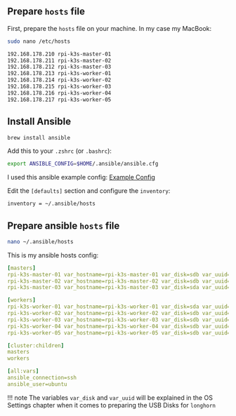 ## Prepare `hosts` file

First, prepare the `hosts` file on your machine. In my case my MacBook:

``` bash
sudo nano /etc/hosts
```

``` bash
192.168.178.210 rpi-k3s-master-01
192.168.178.211 rpi-k3s-master-02
192.168.178.212 rpi-k3s-master-03
192.168.178.213 rpi-k3s-worker-01
192.168.178.214 rpi-k3s-worker-02
192.168.178.215 rpi-k3s-worker-03
192.168.178.216 rpi-k3s-worker-04
192.168.178.217 rpi-k3s-worker-05
```

## Install Ansible

``` bash
brew install ansible
```

Add this to your `.zshrc` (or `.bashrc`):

``` bash
export ANSIBLE_CONFIG=$HOME/.ansible/ansible.cfg
```

I used this ansible example config: [Example Config](https://github.com/ansible/ansible/blob/stable-2.11/examples/ansible.cfg)

Edit the `[defaults]` section and configure the `inventory`:

``` bash
inventory = ~/.ansible/hosts
```

## Prepare ansible `hosts` file

``` bash
nano ~/.ansible/hosts
```

This is my ansible hosts config:

``` yaml
[masters]
rpi-k3s-master-01 var_hostname=rpi-k3s-master-01 var_disk=sdb var_uuid=7db5fe78-1d19-41a8-a969-853a1ea81594
rpi-k3s-master-02 var_hostname=rpi-k3s-master-02 var_disk=sdb var_uuid=8de0bb09-b81c-439d-98a1-5c9ddd8ed901
rpi-k3s-master-03 var_hostname=rpi-k3s-master-03 var_disk=sda var_uuid=68ac6bf5-1063-41d7-a5c3-d6811304318f

[workers]
rpi-k3s-worker-01 var_hostname=rpi-k3s-worker-01 var_disk=sda var_uuid=3cc5af8f-8b8e-4867-a9cb-60649585d7b0
rpi-k3s-worker-02 var_hostname=rpi-k3s-worker-02 var_disk=sdb var_uuid=60657532-c469-4acc-ba53-df7328d1818d
rpi-k3s-worker-03 var_hostname=rpi-k3s-worker-03 var_disk=sdb var_uuid=47820b98-28e2-485b-ad63-ee5b5796ffe1
rpi-k3s-worker-04 var_hostname=rpi-k3s-worker-04 var_disk=sdb var_uuid=824c3003-cd42-45a4-868e-9bfcfc1f1bbd
rpi-k3s-worker-05 var_hostname=rpi-k3s-worker-05 var_disk=sdb var_uuid=58212edb-b909-4d2f-876d-4e40c596777a

[cluster:children]
masters
workers

[all:vars]
ansible_connection=ssh
ansible_user=ubuntu
```

!!! note
    The variables `var_disk` and `var_uuid` will be explained in the OS Settings chapter when it comes to preparing the USB Disks for `longhorn`
